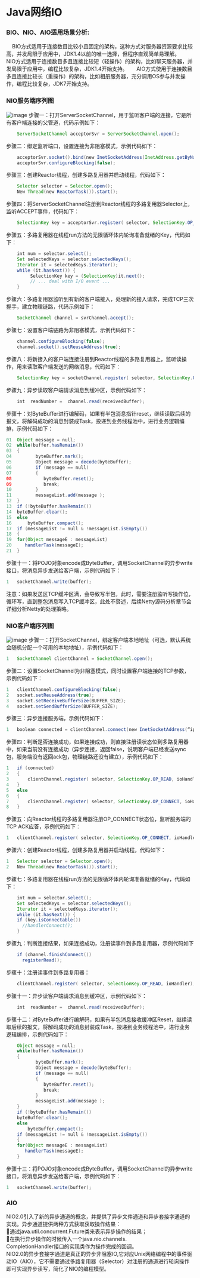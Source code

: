 # Java网络IO	
### BIO、NIO、AIO适用场景分析: 	
    BIO方式适用于连接数目比较小且固定的架构，这种方式对服务器资源要求比较高，并发局限于应用中，JDK1.4以前的唯一选择，但程序直观简单易理解。 
    NIO方式适用于连接数目多且连接比较短（轻操作）的架构，比如聊天服务器，并发局限于应用中，编程比较复杂，JDK1.4开始支持。 
    AIO方式使用于连接数目多且连接比较长（重操作）的架构，比如相册服务器，充分调用OS参与并发操作，编程比较复杂，JDK7开始支持。 
	


### NIO服务端序列图

![image](https://github.com/miozeng/Review/blob/master/MQ%E4%B8%8E%E5%90%84%E7%A7%8D%E5%8D%8F%E8%AE%AE/NIOserver.png)
步骤一：打开ServerSocketChannel，用于监听客户端的连接，它是所有客户端连接的父管道，代码示例如下：
``` java
	ServerSocketChannel acceptorSvr = ServerSocketChannel.open();
``` 
步骤二：绑定监听端口，设置连接为非阻塞模式，示例代码如下：
``` java
	acceptorSvr.socket().bind(new InetSocketAddress(InetAddress.getByName(“IP”), port));
	acceptorSvr.configureBlocking(false);
``` 
步骤三：创建Reactor线程，创建多路复用器并启动线程，代码如下：
``` java
	Selector selector = Selector.open();
	New Thread(new ReactorTask()).start();
``` 
步骤四：将ServerSocketChannel注册到Reactor线程的多路复用器Selector上，监听ACCEPT事件，代码如下：
``` java
	SelectionKey key = acceptorSvr.register( selector, SelectionKey.OP_ACCEPT, ioHandler);
``` 
步骤五：多路复用器在线程run方法的无限循环体内轮询准备就绪的Key，代码如下：
``` java
	int num = selector.select();
	Set selectedKeys = selector.selectedKeys();
	Iterator it = selectedKeys.iterator();
	while (it.hasNext()) {
	     SelectionKey key = (SelectionKey)it.next();
	     // ... deal with I/O event ...
	}
``` 
步骤六：多路复用器监听到有新的客户端接入，处理新的接入请求，完成TCP三次握手，建立物理链路，代码示例如下：
``` java
	SocketChannel channel = svrChannel.accept();
``` 
步骤七：设置客户端链路为非阻塞模式，示例代码如下：
``` java
	channel.configureBlocking(false);
	channel.socket().setReuseAddress(true);
``` 
步骤八：将新接入的客户端连接注册到Reactor线程的多路复用器上，监听读操作，用来读取客户端发送的网络消息，代码如下：
``` java
	SelectionKey key = socketChannel.register( selector, SelectionKey.OP_READ, ioHandler);
``` 
步骤九：异步读取客户端请求消息到缓冲区，示例代码如下：
``` java
	int  readNumber =  channel.read(receivedBuffer);
``` 
步骤十：对ByteBuffer进行编解码，如果有半包消息指针reset，继续读取后续的报文，将解码成功的消息封装成Task，投递到业务线程池中，进行业务逻辑编排，示例代码如下：
``` java
01	Object message = null;
02	while(buffer.hasRemain())
03	{
04	       byteBuffer.mark();
05	       Object message = decode(byteBuffer);
06	       if (message == null)
07	       {
08	          byteBuffer.reset();
09	          break;
10	       }
11	       messageList.add(message );
12	}
13	if (!byteBuffer.hasRemain())
14	byteBuffer.clear();
15	else
16	    byteBuffer.compact();
17	if (messageList != null & !messageList.isEmpty())
18	{
19	for(Object messageE : messageList)
20	   handlerTask(messageE);
21	}
``` 
步骤十一：将POJO对象encode成ByteBuffer，调用SocketChannel的异步write接口，将消息异步发送给客户端，示例代码如下：
``` java
1	socketChannel.write(buffer);
``` 
注意：如果发送区TCP缓冲区满，会导致写半包，此时，需要注册监听写操作位，循环写，直到整包消息写入TCP缓冲区，此处不赘述，后续Netty源码分析章节会详细分析Netty的处理策略。

### NIO客户端序列图

![image](https://github.com/miozeng/Review/blob/master/MQ%E4%B8%8E%E5%90%84%E7%A7%8D%E5%8D%8F%E8%AE%AE/NIOClient.png)
步骤一：打开SocketChannel，绑定客户端本地地址（可选，默认系统会随机分配一个可用的本地地址），示例代码如下：
``` java
1	SocketChannel clientChannel = SocketChannel.open();
``` 
步骤二：设置SocketChannel为非阻塞模式，同时设置客户端连接的TCP参数，示例代码如下：
``` java
1	clientChannel.configureBlocking(false);
2	socket.setReuseAddress(true);
3	socket.setReceiveBufferSize(BUFFER_SIZE);
4	socket.setSendBufferSize(BUFFER_SIZE);
``` 
步骤三：异步连接服务端，示例代码如下：
``` java
1	boolean connected = clientChannel.connect(new InetSocketAddress(“ip”,port));
``` 
步骤四：判断是否连接成功，如果连接成功，则直接注册读状态位到多路复用器中，如果当前没有连接成功（异步连接，返回false，说明客户端已经发送sync包，服务端没有返回ack包，物理链路还没有建立），示例代码如下：
``` java
1	if (connected)
2	{
3	    clientChannel.register( selector, SelectionKey.OP_READ, ioHandler);
4	}
5	else
6	{
7	    clientChannel.register( selector, SelectionKey.OP_CONNECT, ioHandler);
8	}
``` 	
步骤五：向Reactor线程的多路复用器注册OP_CONNECT状态位，监听服务端的TCP ACK应答，示例代码如下：
``` java
1	clientChannel.register( selector, SelectionKey.OP_CONNECT, ioHandler);
``` 
步骤六：创建Reactor线程，创建多路复用器并启动线程，代码如下：
``` java
1	Selector selector = Selector.open();
2	New Thread(new ReactorTask()).start();
``` 
步骤七：多路复用器在线程run方法的无限循环体内轮询准备就绪的Key，代码如下：
``` java
	int num = selector.select();
	Set selectedKeys = selector.selectedKeys();
	Iterator it = selectedKeys.iterator();
	while (it.hasNext()) {
	if (key.isConnectable())
	  //handlerConnect();
	}
``` 
步骤九：判断连接结果，如果连接成功，注册读事件到多路复用器，示例代码如下
``` java
	if (channel.finishConnect())
	  registerRead();
``` 
步骤十：注册读事件到多路复用器：
``` java
	clientChannel.register( selector, SelectionKey.OP_READ, ioHandler);
``` 
步骤十一：异步读客户端请求消息到缓冲区，示例代码如下：
``` java
	int  readNumber =  channel.read(receivedBuffer);
``` 
步骤十二：对ByteBuffer进行编解码，如果有半包消息接收缓冲区Reset，继续读取后续的报文，将解码成功的消息封装成Task，投递到业务线程池中，进行业务逻辑编排，示例代码如下：
``` java
	Object message = null;
	while(buffer.hasRemain())
	{
	       byteBuffer.mark();
	       Object message = decode(byteBuffer);
	       if (message == null)
	       {
	          byteBuffer.reset();
	          break;
	       }
	       messageList.add(message );
	}
	if (!byteBuffer.hasRemain())
	byteBuffer.clear();
	else
	    byteBuffer.compact();
	if (messageList != null & !messageList.isEmpty())
	{
	for(Object messageE : messageList)
	   handlerTask(messageE);
	}
``` 
步骤十三：将POJO对象encode成ByteBuffer，调用SocketChannel的异步write接口，将消息异步发送给客户端，示例代码如下：
``` java
1	socketChannel.write(buffer);
``` 
###  AIO
NIO2.0引入了新的异步通道的概念，并提供了异步文件通道和异步套接字通道的实现。异步通道提供两种方式获取获取操作结果：		
通过java.util.concurrent.Future类来表示异步操作的结果；		
在执行异步操作的时候传入一个java.nio.channels.		
CompletionHandler接口的实现类作为操作完成的回调。		
NIO2.0的异步套接字通道是真正的异步非阻塞IO,它对应Unix网络编程中的事件驱动IO（AIO），它不需要通过多路复用器（Selector）对注册的通道进行轮询操作即可实现异步读写，简化了NIO的编程模型。
